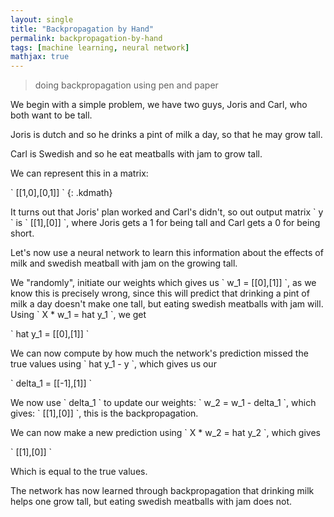 ```yaml
---
layout: single
title: "Backpropagation by Hand"
permalink: backpropagation-by-hand
tags: [machine learning, neural network]
mathjax: true
---
```


> doing backpropagation using pen and paper

We begin with a simple problem, we have two guys, Joris and Carl, who both want to be tall.

Joris is dutch and so he drinks a pint of milk a day, so that he may grow tall.

Carl is Swedish and so he eat meatballs with jam to grow tall.

We can represent this in a matrix: 

\` [[1,0],[0,1]] \`
{: .kdmath}

It turns out that Joris' plan worked and Carl's didn't, so out output matrix \` y \` is \` [[1],[0]] \`,
where Joris gets a 1 for being tall and Carl gets a 0 for being short.

Let's now use a neural network to learn this information about the effects of milk and swedish meatball with jam on the growing tall.

We "randomly", initiate our weights which gives us \` w_1 = [[0],[1]] \`, 
as we know this is precisely wrong, since this will predict that drinking a pint of milk a day doesn't make one tall,
but eating swedish meatballs with jam will. Using \` X * w_1 = hat y_1 \`, we get

\` hat y_1 = [[0],[1]] \`

We can now compute by how much the network's prediction missed the true values using \` hat y_1 - y \`, which gives us our 

\` delta_1 = [[-1],[1]] \`

We now use \` delta_1 \` to update our weights: \` w_2 = w_1 - delta_1 \`, which gives: \` [[1],[0]] \`, this is the backpropagation.

We can now make a new prediction using \` X * w_2 = hat y_2 \`, which gives

\` [[1],[0]] \`

Which is equal to the true values.

The network has now learned through backpropagation that drinking milk helps one grow tall, but eating swedish meatballs with jam does not.

